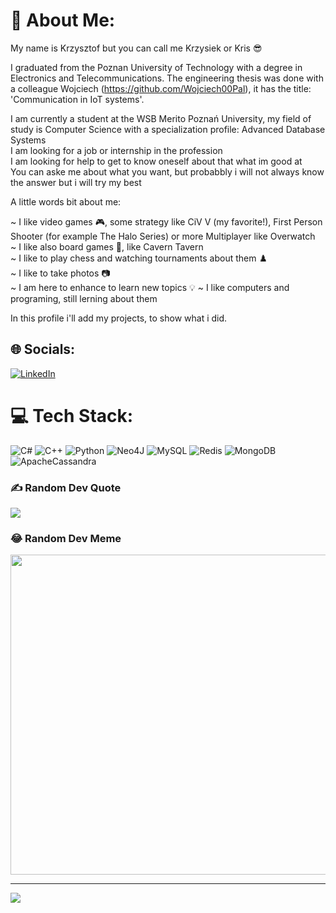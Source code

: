 # 💫 About Me:

My name is Krzysztof but you can call me Krzysiek or Kris 😎

I graduated from the Poznan University of Technology with a degree in Electronics and Telecommunications. The engineering thesis was done with a colleague Wojciech (https://github.com/Wojciech00Pal), it has the title: 'Communication in IoT systems'.<br>

I am currently a student at the WSB Merito Poznań University, my field of study is Computer Science with a specialization profile: Advanced Database Systems<br>
I am looking for a job or internship in the profession<br>
I am looking for help to get to know oneself about that what im good at<br>
You can aske me about what you want, but probabbly i will not always know the answer but i will try my best<br>

A little words bit about me:

~ I like video games 🎮, some strategy like CiV V (my favorite!), First Person Shooter (for example The Halo Series) or more Multiplayer like Overwatch <br />
~ I like also board games 🎲, like Cavern Tavern <br />
~ I like to play chess and watching tournaments about them ♟️ <br />
~ I like to take photos 📷 <br />
~ I am here to enhance to learn new topics 💡 
~ I like computers and programing, still lerning about them 

In this profile i'll add my projects, to show what i did.

## 🌐 Socials:
[![LinkedIn](https://img.shields.io/badge/LinkedIn-%230077B5.svg?logo=linkedin&logoColor=white)](https://linkedin.com/in/https://www.linkedin.com/in/krzysztof-storo%C5%BCuk-b61bab225/) 

# 💻 Tech Stack:
![C#](https://img.shields.io/badge/c%23-%23239120.svg?style=for-the-badge&logo=c-sharp&logoColor=white) ![C++](https://img.shields.io/badge/c++-%2300599C.svg?style=for-the-badge&logo=c%2B%2B&logoColor=white) ![Python](https://img.shields.io/badge/python-3670A0?style=for-the-badge&logo=python&logoColor=ffdd54) 	![Neo4J](https://img.shields.io/badge/Neo4j-008CC1?style=for-the-badge&logo=neo4j&logoColor=white) ![MySQL](https://img.shields.io/badge/mysql-%2300f.svg?style=for-the-badge&logo=mysql&logoColor=white) ![Redis](https://img.shields.io/badge/redis-%23DD0031.svg?style=for-the-badge&logo=redis&logoColor=white) ![MongoDB](https://img.shields.io/badge/MongoDB-%234ea94b.svg?style=for-the-badge&logo=mongodb&logoColor=white) ![ApacheCassandra](https://img.shields.io/badge/cassandra-%231287B1.svg?style=for-the-badge&logo=apache-cassandra&logoColor=white)

### ✍️ Random Dev Quote
![](https://quotes-github-readme.vercel.app/api?type=horizontal&theme=radical)

### 😂 Random Dev Meme
<img src="https://rm.up.railway.app/" width="512px"/>

---
[![](https://visitcount.itsvg.in/api?id=kryty8&icon=1&color=0)](https://visitcount.itsvg.in)

<!-- Proudly created with GPRM ( https://gprm.itsvg.in ) -->
